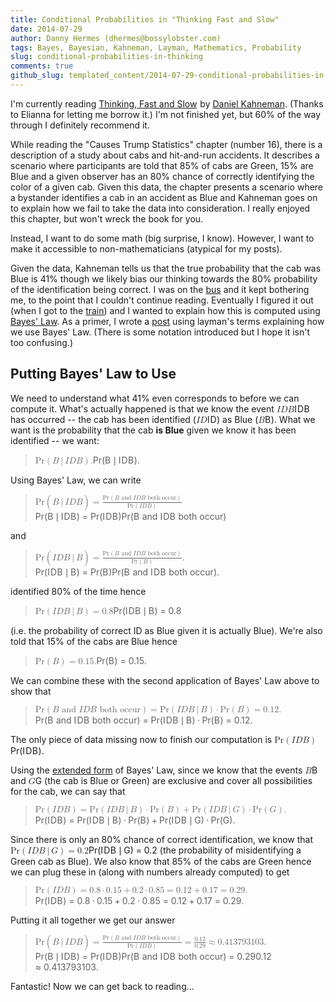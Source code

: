 ```yaml
---
title: Conditional Probabilities in "Thinking Fast and Slow"
date: 2014-07-29
author: Danny Hermes (dhermes@bossylobster.com)
tags: Bayes, Bayesian, Kahneman, Layman, Mathematics, Probability
slug: conditional-probabilities-in-thinking
comments: true
github_slug: templated_content/2014-07-29-conditional-probabilities-in-thinking.template
---
```


I'm currently reading
<a href="http://www.amazon.com/gp/product/0374533555/ref=as_li_tl?ie=UTF8&camp=1789&creative=9325&creativeASIN=0374533555&linkCode=as2&tag=boslobblo-20&linkId=FMJCYK4RKIVWRNFH">Thinking, Fast and Slow</a><img src="//ir-na.amazon-adsystem.com/e/ir?t=boslobblo-20&l=as2&o=1&a=0374533555" width="1" height="1" border="0" alt="AMZN Affiliate Ad" style="border:none !important; margin:0px !important;" />
by [Daniel Kahneman](http://en.wikipedia.org/wiki/Daniel_Kahneman).
(Thanks to Elianna for letting me borrow it.) I'm not finished yet, but
60% of the way through I definitely recommend it.

While reading the "Causes Trump Statistics" chapter (number 16), there
is a description of a study about cabs and hit-and-run accidents. It
describes a scenario where participants are told that 85% of cabs are
Green, 15% are Blue and a given observer has an 80% chance of correctly
identifying the color of a given cab. Given this data, the chapter
presents a scenario where a bystander identifies a cab in an accident as
Blue and Kahneman goes on to explain how we fail to take the data into
consideration. I really enjoyed this chapter, but won't wreck the book
for you.

Instead, I want to do some math (big surprise, I know). However, I want
to make it accessible to non-mathematicians (atypical for my posts).

Given the data, Kahneman tells us that the true probability that the cab
was Blue is 41% though we likely bias our thinking towards the 80%
probability of the identification being correct. I was on the
[bus](http://www.sfmta.com/) and it kept bothering me, to the point that
I couldn't continue reading. Eventually I figured it out (when I got to
the [train](http://www.bart.gov/)) and I wanted to explain how this is
computed using [Bayes' Law](http://en.wikipedia.org/wiki/Bayes%27_law).
As a primer, I wrote a
[post](/2014/07/bayes-law-primer.html) using
layman's terms explaining how we use Bayes' Law. (There is some notation
introduced but I hope it isn't too confusing.)

Putting Bayes' Law to Use
-------------------------

We need to understand what 41% even corresponds to before we can compute
it. What's actually happened is that we know the event
<span class="katex"><span class="katex-mathml"><math><semantics><mrow><mi>I</mi><mi>D</mi><mi>B</mi></mrow><annotation encoding="application/x-tex">IDB</annotation></semantics></math></span><span class="katex-html" aria-hidden="true"><span class="base"><span class="strut" style="height:0.68333em;vertical-align:0em;"></span><span class="mord mathit" style="margin-right:0.07847em;">I</span><span class="mord mathit" style="margin-right:0.02778em;">D</span><span class="mord mathit" style="margin-right:0.05017em;">B</span></span></span></span> has occurred -- the cab has been identified
(<span class="katex"><span class="katex-mathml"><math><semantics><mrow><mi>I</mi><mi>D</mi></mrow><annotation encoding="application/x-tex">ID</annotation></semantics></math></span><span class="katex-html" aria-hidden="true"><span class="base"><span class="strut" style="height:0.68333em;vertical-align:0em;"></span><span class="mord mathit" style="margin-right:0.07847em;">I</span><span class="mord mathit" style="margin-right:0.02778em;">D</span></span></span></span>) as Blue (<span class="katex"><span class="katex-mathml"><math><semantics><mrow><mi>B</mi></mrow><annotation encoding="application/x-tex">B</annotation></semantics></math></span><span class="katex-html" aria-hidden="true"><span class="base"><span class="strut" style="height:0.68333em;vertical-align:0em;"></span><span class="mord mathit" style="margin-right:0.05017em;">B</span></span></span></span>).
What we want is the probability that the cab **is Blue** given we know
it has been identified -- we want:

<div class="katex-elt"><blockquote>
<span class="katex-display"><span class="katex"><span class="katex-mathml"><math><semantics><mrow><mtext>Pr</mtext><mo>(</mo><mi>B</mi><mtext>&ThinSpace;</mtext><mi mathvariant="normal">&#8739;</mi><mtext>&ThinSpace;</mtext><mi>I</mi><mi>D</mi><mi>B</mi><mo>)</mo><mi mathvariant="normal">.</mi></mrow><annotation encoding="application/x-tex">\text{Pr}(B \, | \, IDB).</annotation></semantics></math></span><span class="katex-html" aria-hidden="true"><span class="base"><span class="strut" style="height:1em;vertical-align:-0.25em;"></span><span class="mord text"><span class="mord">Pr</span></span><span class="mopen">(</span><span class="mord mathit" style="margin-right:0.05017em;">B</span><span class="mspace" style="margin-right:0.16666666666666666em;"></span><span class="mord">&#8739;</span><span class="mspace" style="margin-right:0.16666666666666666em;"></span><span class="mord mathit" style="margin-right:0.07847em;">I</span><span class="mord mathit" style="margin-right:0.02778em;">D</span><span class="mord mathit" style="margin-right:0.05017em;">B</span><span class="mclose">)</span><span class="mord">.</span></span></span></span></span>
</blockquote></div>

Using Bayes' Law, we can write

<div class="katex-elt"><blockquote>
<span class="katex-display"><span class="katex"><span class="katex-mathml"><math><semantics><mrow><mtext>Pr</mtext><mo>(</mo><mi>B</mi><mtext>&ThinSpace;</mtext><mi mathvariant="normal">&#8739;</mi><mtext>&ThinSpace;</mtext><mi>I</mi><mi>D</mi><mi>B</mi><mo>)</mo><mo>=</mo><mfrac><mrow><mtext>Pr</mtext><mo>(</mo><mi>B</mi><mtext>&#0160;and&#0160;</mtext><mi>I</mi><mi>D</mi><mi>B</mi><mtext>&#0160;both&#0160;occur</mtext><mo>)</mo></mrow><mrow><mtext>Pr</mtext><mo>(</mo><mi>I</mi><mi>D</mi><mi>B</mi><mo>)</mo></mrow></mfrac></mrow><annotation encoding="application/x-tex">\text{Pr}(B \, | \, IDB) = \frac{\text{Pr}(B \text{ and } IDB \text{ both occur})}{\text{Pr}(IDB)}</annotation></semantics></math></span><span class="katex-html" aria-hidden="true"><span class="base"><span class="strut" style="height:1em;vertical-align:-0.25em;"></span><span class="mord text"><span class="mord">Pr</span></span><span class="mopen">(</span><span class="mord mathit" style="margin-right:0.05017em;">B</span><span class="mspace" style="margin-right:0.16666666666666666em;"></span><span class="mord">&#8739;</span><span class="mspace" style="margin-right:0.16666666666666666em;"></span><span class="mord mathit" style="margin-right:0.07847em;">I</span><span class="mord mathit" style="margin-right:0.02778em;">D</span><span class="mord mathit" style="margin-right:0.05017em;">B</span><span class="mclose">)</span><span class="mspace" style="margin-right:0.2777777777777778em;"></span><span class="mrel">=</span><span class="mspace" style="margin-right:0.2777777777777778em;"></span></span><span class="base"><span class="strut" style="height:2.363em;vertical-align:-0.936em;"></span><span class="mord"><span class="mopen nulldelimiter"></span><span class="mfrac"><span class="vlist-t vlist-t2"><span class="vlist-r"><span class="vlist" style="height:1.427em;"><span style="top:-2.314em;"><span class="pstrut" style="height:3em;"></span><span class="mord"><span class="mord text"><span class="mord">Pr</span></span><span class="mopen">(</span><span class="mord mathit" style="margin-right:0.07847em;">I</span><span class="mord mathit" style="margin-right:0.02778em;">D</span><span class="mord mathit" style="margin-right:0.05017em;">B</span><span class="mclose">)</span></span></span><span style="top:-3.23em;"><span class="pstrut" style="height:3em;"></span><span class="frac-line" style="border-bottom-width:0.04em;"></span></span><span style="top:-3.677em;"><span class="pstrut" style="height:3em;"></span><span class="mord"><span class="mord text"><span class="mord">Pr</span></span><span class="mopen">(</span><span class="mord mathit" style="margin-right:0.05017em;">B</span><span class="mord text"><span class="mord">&#0160;and&#0160;</span></span><span class="mord mathit" style="margin-right:0.07847em;">I</span><span class="mord mathit" style="margin-right:0.02778em;">D</span><span class="mord mathit" style="margin-right:0.05017em;">B</span><span class="mord text"><span class="mord">&#0160;both&#0160;occur</span></span><span class="mclose">)</span></span></span></span><span class="vlist-s">&#8203;</span></span><span class="vlist-r"><span class="vlist" style="height:0.936em;"><span></span></span></span></span></span><span class="mclose nulldelimiter"></span></span></span></span></span></span>
</blockquote></div>

and

<div class="katex-elt"><blockquote>
<span class="katex-display"><span class="katex"><span class="katex-mathml"><math><semantics><mrow><mtext>Pr</mtext><mo>(</mo><mi>I</mi><mi>D</mi><mi>B</mi><mtext>&ThinSpace;</mtext><mi mathvariant="normal">&#8739;</mi><mtext>&ThinSpace;</mtext><mi>B</mi><mo>)</mo><mo>=</mo><mfrac><mrow><mtext>Pr</mtext><mo>(</mo><mi>B</mi><mtext>&#0160;and&#0160;</mtext><mi>I</mi><mi>D</mi><mi>B</mi><mtext>&#0160;both&#0160;occur</mtext><mo>)</mo></mrow><mrow><mtext>Pr</mtext><mo>(</mo><mi>B</mi><mo>)</mo></mrow></mfrac><mi mathvariant="normal">.</mi></mrow><annotation encoding="application/x-tex">\text{Pr}(IDB \, | \, B) = \frac{\text{Pr}(B \text{ and } IDB \text{ both occur})}{\text{Pr}(B)}.</annotation></semantics></math></span><span class="katex-html" aria-hidden="true"><span class="base"><span class="strut" style="height:1em;vertical-align:-0.25em;"></span><span class="mord text"><span class="mord">Pr</span></span><span class="mopen">(</span><span class="mord mathit" style="margin-right:0.07847em;">I</span><span class="mord mathit" style="margin-right:0.02778em;">D</span><span class="mord mathit" style="margin-right:0.05017em;">B</span><span class="mspace" style="margin-right:0.16666666666666666em;"></span><span class="mord">&#8739;</span><span class="mspace" style="margin-right:0.16666666666666666em;"></span><span class="mord mathit" style="margin-right:0.05017em;">B</span><span class="mclose">)</span><span class="mspace" style="margin-right:0.2777777777777778em;"></span><span class="mrel">=</span><span class="mspace" style="margin-right:0.2777777777777778em;"></span></span><span class="base"><span class="strut" style="height:2.363em;vertical-align:-0.936em;"></span><span class="mord"><span class="mopen nulldelimiter"></span><span class="mfrac"><span class="vlist-t vlist-t2"><span class="vlist-r"><span class="vlist" style="height:1.427em;"><span style="top:-2.314em;"><span class="pstrut" style="height:3em;"></span><span class="mord"><span class="mord text"><span class="mord">Pr</span></span><span class="mopen">(</span><span class="mord mathit" style="margin-right:0.05017em;">B</span><span class="mclose">)</span></span></span><span style="top:-3.23em;"><span class="pstrut" style="height:3em;"></span><span class="frac-line" style="border-bottom-width:0.04em;"></span></span><span style="top:-3.677em;"><span class="pstrut" style="height:3em;"></span><span class="mord"><span class="mord text"><span class="mord">Pr</span></span><span class="mopen">(</span><span class="mord mathit" style="margin-right:0.05017em;">B</span><span class="mord text"><span class="mord">&#0160;and&#0160;</span></span><span class="mord mathit" style="margin-right:0.07847em;">I</span><span class="mord mathit" style="margin-right:0.02778em;">D</span><span class="mord mathit" style="margin-right:0.05017em;">B</span><span class="mord text"><span class="mord">&#0160;both&#0160;occur</span></span><span class="mclose">)</span></span></span></span><span class="vlist-s">&#8203;</span></span><span class="vlist-r"><span class="vlist" style="height:0.936em;"><span></span></span></span></span></span><span class="mclose nulldelimiter"></span></span><span class="mord">.</span></span></span></span></span>
</blockquote></div>

identified 80% of the time hence

<div class="katex-elt"><blockquote>
<span class="katex-display"><span class="katex"><span class="katex-mathml"><math><semantics><mrow><mtext>Pr</mtext><mo>(</mo><mi>I</mi><mi>D</mi><mi>B</mi><mtext>&ThinSpace;</mtext><mi mathvariant="normal">&#8739;</mi><mtext>&ThinSpace;</mtext><mi>B</mi><mo>)</mo><mo>=</mo><mn>0.8</mn></mrow><annotation encoding="application/x-tex">\text{Pr}(IDB \, | \, B) = 0.8</annotation></semantics></math></span><span class="katex-html" aria-hidden="true"><span class="base"><span class="strut" style="height:1em;vertical-align:-0.25em;"></span><span class="mord text"><span class="mord">Pr</span></span><span class="mopen">(</span><span class="mord mathit" style="margin-right:0.07847em;">I</span><span class="mord mathit" style="margin-right:0.02778em;">D</span><span class="mord mathit" style="margin-right:0.05017em;">B</span><span class="mspace" style="margin-right:0.16666666666666666em;"></span><span class="mord">&#8739;</span><span class="mspace" style="margin-right:0.16666666666666666em;"></span><span class="mord mathit" style="margin-right:0.05017em;">B</span><span class="mclose">)</span><span class="mspace" style="margin-right:0.2777777777777778em;"></span><span class="mrel">=</span><span class="mspace" style="margin-right:0.2777777777777778em;"></span></span><span class="base"><span class="strut" style="height:0.64444em;vertical-align:0em;"></span><span class="mord">0</span><span class="mord">.</span><span class="mord">8</span></span></span></span></span>
</blockquote></div>

(i.e. the probability of correct ID
as Blue given it is actually Blue). We're also told that 15% of the cabs
are Blue hence

<div class="katex-elt"><blockquote>
<span class="katex-display"><span class="katex"><span class="katex-mathml"><math><semantics><mrow><mtext>Pr</mtext><mo>(</mo><mi>B</mi><mo>)</mo><mo>=</mo><mn>0.15.</mn></mrow><annotation encoding="application/x-tex">\text{Pr}(B) = 0.15.</annotation></semantics></math></span><span class="katex-html" aria-hidden="true"><span class="base"><span class="strut" style="height:1em;vertical-align:-0.25em;"></span><span class="mord text"><span class="mord">Pr</span></span><span class="mopen">(</span><span class="mord mathit" style="margin-right:0.05017em;">B</span><span class="mclose">)</span><span class="mspace" style="margin-right:0.2777777777777778em;"></span><span class="mrel">=</span><span class="mspace" style="margin-right:0.2777777777777778em;"></span></span><span class="base"><span class="strut" style="height:0.64444em;vertical-align:0em;"></span><span class="mord">0</span><span class="mord">.</span><span class="mord">1</span><span class="mord">5</span><span class="mord">.</span></span></span></span></span>
</blockquote></div>

 We can combine these with the second
application of Bayes' Law above to show that

<div class="katex-elt"><blockquote>
<span class="katex-display"><span class="katex"><span class="katex-mathml"><math><semantics><mrow><mtext>Pr</mtext><mo>(</mo><mi>B</mi><mtext>&#0160;and&#0160;</mtext><mi>I</mi><mi>D</mi><mi>B</mi><mtext>&#0160;both&#0160;occur</mtext><mo>)</mo><mo>=</mo><mtext>Pr</mtext><mo>(</mo><mi>I</mi><mi>D</mi><mi>B</mi><mtext>&ThinSpace;</mtext><mi mathvariant="normal">&#8739;</mi><mtext>&ThinSpace;</mtext><mi>B</mi><mo>)</mo><mo>&#8901;</mo><mtext>Pr</mtext><mo>(</mo><mi>B</mi><mo>)</mo><mo>=</mo><mn>0.12.</mn></mrow><annotation encoding="application/x-tex">\text{Pr}(B \text{ and } IDB \text{ both occur}) = \text{Pr}(IDB \, | \, B) \cdot \text{Pr}(B) = 0.12.</annotation></semantics></math></span><span class="katex-html" aria-hidden="true"><span class="base"><span class="strut" style="height:1em;vertical-align:-0.25em;"></span><span class="mord text"><span class="mord">Pr</span></span><span class="mopen">(</span><span class="mord mathit" style="margin-right:0.05017em;">B</span><span class="mord text"><span class="mord">&#0160;and&#0160;</span></span><span class="mord mathit" style="margin-right:0.07847em;">I</span><span class="mord mathit" style="margin-right:0.02778em;">D</span><span class="mord mathit" style="margin-right:0.05017em;">B</span><span class="mord text"><span class="mord">&#0160;both&#0160;occur</span></span><span class="mclose">)</span><span class="mspace" style="margin-right:0.2777777777777778em;"></span><span class="mrel">=</span><span class="mspace" style="margin-right:0.2777777777777778em;"></span></span><span class="base"><span class="strut" style="height:1em;vertical-align:-0.25em;"></span><span class="mord text"><span class="mord">Pr</span></span><span class="mopen">(</span><span class="mord mathit" style="margin-right:0.07847em;">I</span><span class="mord mathit" style="margin-right:0.02778em;">D</span><span class="mord mathit" style="margin-right:0.05017em;">B</span><span class="mspace" style="margin-right:0.16666666666666666em;"></span><span class="mord">&#8739;</span><span class="mspace" style="margin-right:0.16666666666666666em;"></span><span class="mord mathit" style="margin-right:0.05017em;">B</span><span class="mclose">)</span><span class="mspace" style="margin-right:0.2222222222222222em;"></span><span class="mbin">&#8901;</span><span class="mspace" style="margin-right:0.2222222222222222em;"></span></span><span class="base"><span class="strut" style="height:1em;vertical-align:-0.25em;"></span><span class="mord text"><span class="mord">Pr</span></span><span class="mopen">(</span><span class="mord mathit" style="margin-right:0.05017em;">B</span><span class="mclose">)</span><span class="mspace" style="margin-right:0.2777777777777778em;"></span><span class="mrel">=</span><span class="mspace" style="margin-right:0.2777777777777778em;"></span></span><span class="base"><span class="strut" style="height:0.64444em;vertical-align:0em;"></span><span class="mord">0</span><span class="mord">.</span><span class="mord">1</span><span class="mord">2</span><span class="mord">.</span></span></span></span></span>
</blockquote></div>

The only piece of data missing now to finish our computation is
<span class="katex"><span class="katex-mathml"><math><semantics><mrow><mtext>Pr</mtext><mo>(</mo><mi>I</mi><mi>D</mi><mi>B</mi><mo>)</mo></mrow><annotation encoding="application/x-tex">\text{Pr}(IDB)</annotation></semantics></math></span><span class="katex-html" aria-hidden="true"><span class="base"><span class="strut" style="height:1em;vertical-align:-0.25em;"></span><span class="mord text"><span class="mord">Pr</span></span><span class="mopen">(</span><span class="mord mathit" style="margin-right:0.07847em;">I</span><span class="mord mathit" style="margin-right:0.02778em;">D</span><span class="mord mathit" style="margin-right:0.05017em;">B</span><span class="mclose">)</span></span></span></span>.

Using the
[extended form](ster.com/2014/07/bayes-law-primer.html#extended)
of Bayes' Law, since we know that the events <span class="katex"><span class="katex-mathml"><math><semantics><mrow><mi>B</mi></mrow><annotation encoding="application/x-tex">B</annotation></semantics></math></span><span class="katex-html" aria-hidden="true"><span class="base"><span class="strut" style="height:0.68333em;vertical-align:0em;"></span><span class="mord mathit" style="margin-right:0.05017em;">B</span></span></span></span> and
<span class="katex"><span class="katex-mathml"><math><semantics><mrow><mi>G</mi></mrow><annotation encoding="application/x-tex">G</annotation></semantics></math></span><span class="katex-html" aria-hidden="true"><span class="base"><span class="strut" style="height:0.68333em;vertical-align:0em;"></span><span class="mord mathit">G</span></span></span></span> (the cab is Blue or Green) are exclusive and cover all
possibilities for the cab, we can say that

<div class="katex-elt"><blockquote>
<span class="katex-display"><span class="katex"><span class="katex-mathml"><math><semantics><mrow><mtext>Pr</mtext><mo>(</mo><mi>I</mi><mi>D</mi><mi>B</mi><mo>)</mo><mo>=</mo><mtext>Pr</mtext><mo>(</mo><mi>I</mi><mi>D</mi><mi>B</mi><mtext>&ThinSpace;</mtext><mi mathvariant="normal">&#8739;</mi><mtext>&ThinSpace;</mtext><mi>B</mi><mo>)</mo><mo>&#8901;</mo><mtext>Pr</mtext><mo>(</mo><mi>B</mi><mo>)</mo><mo>+</mo><mtext>Pr</mtext><mo>(</mo><mi>I</mi><mi>D</mi><mi>B</mi><mtext>&ThinSpace;</mtext><mi mathvariant="normal">&#8739;</mi><mtext>&ThinSpace;</mtext><mi>G</mi><mo>)</mo><mo>&#8901;</mo><mtext>Pr</mtext><mo>(</mo><mi>G</mi><mo>)</mo><mi mathvariant="normal">.</mi></mrow><annotation encoding="application/x-tex">\text{Pr}(IDB) = \text{Pr}(IDB \, | \, B) \cdot \text{Pr}(B) + \text{Pr}(IDB \, | \, G) \cdot \text{Pr}(G).</annotation></semantics></math></span><span class="katex-html" aria-hidden="true"><span class="base"><span class="strut" style="height:1em;vertical-align:-0.25em;"></span><span class="mord text"><span class="mord">Pr</span></span><span class="mopen">(</span><span class="mord mathit" style="margin-right:0.07847em;">I</span><span class="mord mathit" style="margin-right:0.02778em;">D</span><span class="mord mathit" style="margin-right:0.05017em;">B</span><span class="mclose">)</span><span class="mspace" style="margin-right:0.2777777777777778em;"></span><span class="mrel">=</span><span class="mspace" style="margin-right:0.2777777777777778em;"></span></span><span class="base"><span class="strut" style="height:1em;vertical-align:-0.25em;"></span><span class="mord text"><span class="mord">Pr</span></span><span class="mopen">(</span><span class="mord mathit" style="margin-right:0.07847em;">I</span><span class="mord mathit" style="margin-right:0.02778em;">D</span><span class="mord mathit" style="margin-right:0.05017em;">B</span><span class="mspace" style="margin-right:0.16666666666666666em;"></span><span class="mord">&#8739;</span><span class="mspace" style="margin-right:0.16666666666666666em;"></span><span class="mord mathit" style="margin-right:0.05017em;">B</span><span class="mclose">)</span><span class="mspace" style="margin-right:0.2222222222222222em;"></span><span class="mbin">&#8901;</span><span class="mspace" style="margin-right:0.2222222222222222em;"></span></span><span class="base"><span class="strut" style="height:1em;vertical-align:-0.25em;"></span><span class="mord text"><span class="mord">Pr</span></span><span class="mopen">(</span><span class="mord mathit" style="margin-right:0.05017em;">B</span><span class="mclose">)</span><span class="mspace" style="margin-right:0.2222222222222222em;"></span><span class="mbin">+</span><span class="mspace" style="margin-right:0.2222222222222222em;"></span></span><span class="base"><span class="strut" style="height:1em;vertical-align:-0.25em;"></span><span class="mord text"><span class="mord">Pr</span></span><span class="mopen">(</span><span class="mord mathit" style="margin-right:0.07847em;">I</span><span class="mord mathit" style="margin-right:0.02778em;">D</span><span class="mord mathit" style="margin-right:0.05017em;">B</span><span class="mspace" style="margin-right:0.16666666666666666em;"></span><span class="mord">&#8739;</span><span class="mspace" style="margin-right:0.16666666666666666em;"></span><span class="mord mathit">G</span><span class="mclose">)</span><span class="mspace" style="margin-right:0.2222222222222222em;"></span><span class="mbin">&#8901;</span><span class="mspace" style="margin-right:0.2222222222222222em;"></span></span><span class="base"><span class="strut" style="height:1em;vertical-align:-0.25em;"></span><span class="mord text"><span class="mord">Pr</span></span><span class="mopen">(</span><span class="mord mathit">G</span><span class="mclose">)</span><span class="mord">.</span></span></span></span></span>
</blockquote></div>

Since there is only an 80% chance of correct identification, we know that
<span class="katex"><span class="katex-mathml"><math><semantics><mrow><mtext>Pr</mtext><mo>(</mo><mi>I</mi><mi>D</mi><mi>B</mi><mtext>&ThinSpace;</mtext><mi mathvariant="normal">&#8739;</mi><mtext>&ThinSpace;</mtext><mi>G</mi><mo>)</mo><mo>=</mo><mn>0.2</mn></mrow><annotation encoding="application/x-tex">\text{Pr}(IDB \, | \, G) = 0.2</annotation></semantics></math></span><span class="katex-html" aria-hidden="true"><span class="base"><span class="strut" style="height:1em;vertical-align:-0.25em;"></span><span class="mord text"><span class="mord">Pr</span></span><span class="mopen">(</span><span class="mord mathit" style="margin-right:0.07847em;">I</span><span class="mord mathit" style="margin-right:0.02778em;">D</span><span class="mord mathit" style="margin-right:0.05017em;">B</span><span class="mspace" style="margin-right:0.16666666666666666em;"></span><span class="mord">&#8739;</span><span class="mspace" style="margin-right:0.16666666666666666em;"></span><span class="mord mathit">G</span><span class="mclose">)</span><span class="mspace" style="margin-right:0.2777777777777778em;"></span><span class="mrel">=</span><span class="mspace" style="margin-right:0.2777777777777778em;"></span></span><span class="base"><span class="strut" style="height:0.64444em;vertical-align:0em;"></span><span class="mord">0</span><span class="mord">.</span><span class="mord">2</span></span></span></span> (the probability of
misidentifying a Green cab as Blue). We also know that 85% of the cabs are
Green hence we can plug these in (along with numbers already computed) to get

<div class="katex-elt"><blockquote>
<span class="katex-display"><span class="katex"><span class="katex-mathml"><math><semantics><mrow><mtext>Pr</mtext><mo>(</mo><mi>I</mi><mi>D</mi><mi>B</mi><mo>)</mo><mo>=</mo><mn>0.8</mn><mo>&#8901;</mo><mn>0.15</mn><mo>+</mo><mn>0.2</mn><mo>&#8901;</mo><mn>0.85</mn><mo>=</mo><mn>0.12</mn><mo>+</mo><mn>0.17</mn><mo>=</mo><mn>0.29.</mn></mrow><annotation encoding="application/x-tex">\text{Pr}(IDB) = 0.8 \cdot 0.15 + 0.2 \cdot 0.85 = 0.12 + 0.17 = 0.29.</annotation></semantics></math></span><span class="katex-html" aria-hidden="true"><span class="base"><span class="strut" style="height:1em;vertical-align:-0.25em;"></span><span class="mord text"><span class="mord">Pr</span></span><span class="mopen">(</span><span class="mord mathit" style="margin-right:0.07847em;">I</span><span class="mord mathit" style="margin-right:0.02778em;">D</span><span class="mord mathit" style="margin-right:0.05017em;">B</span><span class="mclose">)</span><span class="mspace" style="margin-right:0.2777777777777778em;"></span><span class="mrel">=</span><span class="mspace" style="margin-right:0.2777777777777778em;"></span></span><span class="base"><span class="strut" style="height:0.64444em;vertical-align:0em;"></span><span class="mord">0</span><span class="mord">.</span><span class="mord">8</span><span class="mspace" style="margin-right:0.2222222222222222em;"></span><span class="mbin">&#8901;</span><span class="mspace" style="margin-right:0.2222222222222222em;"></span></span><span class="base"><span class="strut" style="height:0.72777em;vertical-align:-0.08333em;"></span><span class="mord">0</span><span class="mord">.</span><span class="mord">1</span><span class="mord">5</span><span class="mspace" style="margin-right:0.2222222222222222em;"></span><span class="mbin">+</span><span class="mspace" style="margin-right:0.2222222222222222em;"></span></span><span class="base"><span class="strut" style="height:0.64444em;vertical-align:0em;"></span><span class="mord">0</span><span class="mord">.</span><span class="mord">2</span><span class="mspace" style="margin-right:0.2222222222222222em;"></span><span class="mbin">&#8901;</span><span class="mspace" style="margin-right:0.2222222222222222em;"></span></span><span class="base"><span class="strut" style="height:0.64444em;vertical-align:0em;"></span><span class="mord">0</span><span class="mord">.</span><span class="mord">8</span><span class="mord">5</span><span class="mspace" style="margin-right:0.2777777777777778em;"></span><span class="mrel">=</span><span class="mspace" style="margin-right:0.2777777777777778em;"></span></span><span class="base"><span class="strut" style="height:0.72777em;vertical-align:-0.08333em;"></span><span class="mord">0</span><span class="mord">.</span><span class="mord">1</span><span class="mord">2</span><span class="mspace" style="margin-right:0.2222222222222222em;"></span><span class="mbin">+</span><span class="mspace" style="margin-right:0.2222222222222222em;"></span></span><span class="base"><span class="strut" style="height:0.64444em;vertical-align:0em;"></span><span class="mord">0</span><span class="mord">.</span><span class="mord">1</span><span class="mord">7</span><span class="mspace" style="margin-right:0.2777777777777778em;"></span><span class="mrel">=</span><span class="mspace" style="margin-right:0.2777777777777778em;"></span></span><span class="base"><span class="strut" style="height:0.64444em;vertical-align:0em;"></span><span class="mord">0</span><span class="mord">.</span><span class="mord">2</span><span class="mord">9</span><span class="mord">.</span></span></span></span></span>
</blockquote></div>

Putting it all together we get our answer

<div class="katex-elt"><blockquote>
<span class="katex-display"><span class="katex"><span class="katex-mathml"><math><semantics><mrow><mtext>Pr</mtext><mo>(</mo><mi>B</mi><mtext>&ThinSpace;</mtext><mi mathvariant="normal">&#8739;</mi><mtext>&ThinSpace;</mtext><mi>I</mi><mi>D</mi><mi>B</mi><mo>)</mo><mo>=</mo><mfrac><mrow><mtext>Pr</mtext><mo>(</mo><mi>B</mi><mtext>&#0160;and&#0160;</mtext><mi>I</mi><mi>D</mi><mi>B</mi><mtext>&#0160;both&#0160;occur</mtext><mo>)</mo></mrow><mrow><mtext>Pr</mtext><mo>(</mo><mi>I</mi><mi>D</mi><mi>B</mi><mo>)</mo></mrow></mfrac><mo>=</mo><mfrac><mn>0.12</mn><mn>0.29</mn></mfrac><mo>&#8776;</mo><mn>0.413793103.</mn></mrow><annotation encoding="application/x-tex">\text{Pr}(B \, | \, IDB) = \frac{\text{Pr}(B \text{ and } IDB \text{ both occur})}{\text{Pr}(IDB)} = \frac{0.12}{0.29} \approx 0.413793103.</annotation></semantics></math></span><span class="katex-html" aria-hidden="true"><span class="base"><span class="strut" style="height:1em;vertical-align:-0.25em;"></span><span class="mord text"><span class="mord">Pr</span></span><span class="mopen">(</span><span class="mord mathit" style="margin-right:0.05017em;">B</span><span class="mspace" style="margin-right:0.16666666666666666em;"></span><span class="mord">&#8739;</span><span class="mspace" style="margin-right:0.16666666666666666em;"></span><span class="mord mathit" style="margin-right:0.07847em;">I</span><span class="mord mathit" style="margin-right:0.02778em;">D</span><span class="mord mathit" style="margin-right:0.05017em;">B</span><span class="mclose">)</span><span class="mspace" style="margin-right:0.2777777777777778em;"></span><span class="mrel">=</span><span class="mspace" style="margin-right:0.2777777777777778em;"></span></span><span class="base"><span class="strut" style="height:2.363em;vertical-align:-0.936em;"></span><span class="mord"><span class="mopen nulldelimiter"></span><span class="mfrac"><span class="vlist-t vlist-t2"><span class="vlist-r"><span class="vlist" style="height:1.427em;"><span style="top:-2.314em;"><span class="pstrut" style="height:3em;"></span><span class="mord"><span class="mord text"><span class="mord">Pr</span></span><span class="mopen">(</span><span class="mord mathit" style="margin-right:0.07847em;">I</span><span class="mord mathit" style="margin-right:0.02778em;">D</span><span class="mord mathit" style="margin-right:0.05017em;">B</span><span class="mclose">)</span></span></span><span style="top:-3.23em;"><span class="pstrut" style="height:3em;"></span><span class="frac-line" style="border-bottom-width:0.04em;"></span></span><span style="top:-3.677em;"><span class="pstrut" style="height:3em;"></span><span class="mord"><span class="mord text"><span class="mord">Pr</span></span><span class="mopen">(</span><span class="mord mathit" style="margin-right:0.05017em;">B</span><span class="mord text"><span class="mord">&#0160;and&#0160;</span></span><span class="mord mathit" style="margin-right:0.07847em;">I</span><span class="mord mathit" style="margin-right:0.02778em;">D</span><span class="mord mathit" style="margin-right:0.05017em;">B</span><span class="mord text"><span class="mord">&#0160;both&#0160;occur</span></span><span class="mclose">)</span></span></span></span><span class="vlist-s">&#8203;</span></span><span class="vlist-r"><span class="vlist" style="height:0.936em;"><span></span></span></span></span></span><span class="mclose nulldelimiter"></span></span><span class="mspace" style="margin-right:0.2777777777777778em;"></span><span class="mrel">=</span><span class="mspace" style="margin-right:0.2777777777777778em;"></span></span><span class="base"><span class="strut" style="height:2.00744em;vertical-align:-0.686em;"></span><span class="mord"><span class="mopen nulldelimiter"></span><span class="mfrac"><span class="vlist-t vlist-t2"><span class="vlist-r"><span class="vlist" style="height:1.32144em;"><span style="top:-2.314em;"><span class="pstrut" style="height:3em;"></span><span class="mord"><span class="mord">0</span><span class="mord">.</span><span class="mord">2</span><span class="mord">9</span></span></span><span style="top:-3.23em;"><span class="pstrut" style="height:3em;"></span><span class="frac-line" style="border-bottom-width:0.04em;"></span></span><span style="top:-3.677em;"><span class="pstrut" style="height:3em;"></span><span class="mord"><span class="mord">0</span><span class="mord">.</span><span class="mord">1</span><span class="mord">2</span></span></span></span><span class="vlist-s">&#8203;</span></span><span class="vlist-r"><span class="vlist" style="height:0.686em;"><span></span></span></span></span></span><span class="mclose nulldelimiter"></span></span><span class="mspace" style="margin-right:0.2777777777777778em;"></span><span class="mrel">&#8776;</span><span class="mspace" style="margin-right:0.2777777777777778em;"></span></span><span class="base"><span class="strut" style="height:0.64444em;vertical-align:0em;"></span><span class="mord">0</span><span class="mord">.</span><span class="mord">4</span><span class="mord">1</span><span class="mord">3</span><span class="mord">7</span><span class="mord">9</span><span class="mord">3</span><span class="mord">1</span><span class="mord">0</span><span class="mord">3</span><span class="mord">.</span></span></span></span></span>
</blockquote></div>

Fantastic! Now we can get back to reading...
